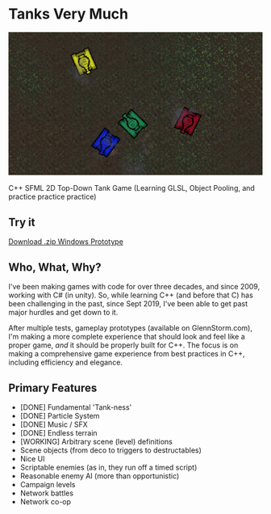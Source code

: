 # Tanks Very Much

![TanksVeryMuch](/TanksDevelopment/TANKS%20Dev%204-19.png?raw=true "TanksVeryMuch")

C++ SFML 2D Top-Down Tank Game (Learning GLSL, Object Pooling, and practice practice practice)

## Try it
[Download .zip Windows Prototype](/TanksDevelopment/Tanks%20Prototype.zip)

## Who, What, Why?
I've been making games with code for over three decades, and since 2009, working with C# (in unity). So, while learning C++ (and before that C) has been challenging in the past, since Sept 2019, I've been able to get past major hurdles and get down to it.

After multiple tests, gameplay prototypes (available on GlennStorm.com), I'm making a more complete experience that should look and feel like a proper game, _and_ it should be properly built for C++. The focus is on making a comprehensive game experience from best practices in C++, including efficiency and elegance.

## Primary Features
* [DONE] Fundamental 'Tank-ness'
* [DONE] Particle System
* [DONE] Music / SFX
* [DONE] Endless terrain
* [WORKING] Arbitrary scene (level) definitions
* Scene objects (from deco to triggers to destructables)
* Nice UI
* Scriptable enemies (as in, they run off a timed script)
* Reasonable enemy AI (more than opportunistic)
* Campaign levels
* Network battles
* Network co-op
